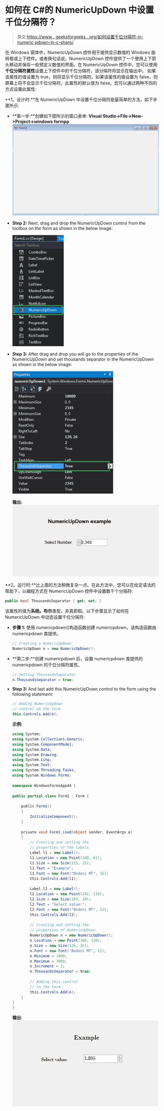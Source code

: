 # 如何在 C#的 NumericUpDown 中设置千位分隔符？

> 原文:[https://www . geeksforgeeks . org/如何设置千位分隔符-in-numeric pdown-in-c-sharp/](https://www.geeksforgeeks.org/how-to-set-thousands-separator-in-the-numericupdown-in-c-sharp/)

在 Windows 窗体中，NumericUpDown 控件用于提供显示数值的 Windows 旋转框或上下控件。或者换句话说，NumericUpDown 控件提供了一个使用上下箭头移动并保存一些预定义数值的界面。在 NumericUpDown 控件中，您可以使用**千位分隔符属性**设置上下控件中的千位分隔符，该分隔符将显示在输出中。
如果该属性的值设置为 true，则将显示千位分隔符。如果该属性的值设置为 false，则屏幕上将不会显示千位分隔符。此属性的默认值为 false。您可以通过两种不同的方式设置此属性:

**1。设计时:**在 NumericUpDown 中设置千位分隔符是最简单的方法，如下步骤所示:

*   **第一步:**创建如下图所示的窗口表单:
    **Visual Studio->File->New->Project->windows formpp**
    ![](img/de9202f1f4646167e60ea580d67273d9.png)
*   **Step 2:** Next, drag and drop the NumericUpDown control from the toolbox on the form as shown in the below image:

    ![](img/e130871c36b969be4b9cf9ab8e45a276.png)

*   **Step 3:** After drag and drop you will go to the properties of the NumericUpDown and set thousands separator in the NumericUpDown as shown in the below image:

    ![](img/51b6d2b7743e09f6ed32d8b072d8f023.png)

    **输出:**
    ![](img/716ec139e2619050034e05b3a5961323.png)

**2。运行时:**比上面的方法稍微复杂一点。在此方法中，您可以在给定语法的帮助下，以编程方式在 NumericUpDown 控件中设置数千个分隔符:

```cs
public bool ThousandsSeparator { get; set; }
```

该属性的值为**系统。布尔**类型，非真即假。以下步骤显示了如何在 NumericUpDown 中动态设置千位分隔符:

*   **步骤 1:** 使用 numericpdown()构造函数创建 numericpdown，该构造函数由 numericpdown 类提供。

    ```cs
    // Creating a NumericUpDown
    NumericUpDown n = new NumericUpDown();

    ```

*   **第二步:**创建 numericpdown 后，设置 numericpdown 类提供的 numericpdown 的千位分隔符属性。

    ```cs
    // Setting ThousandsSeparator
    n.ThousandsSeparator = true;

    ```

*   **Step 3:** And last add this NumericUpDown control to the form using the following statement:

    ```cs
    // Adding NumericUpDown
    // control on the form
    this.Controls.Add(n);

    ```

    **示例:**

    ```cs
    using System;
    using System.Collections.Generic;
    using System.ComponentModel;
    using System.Data;
    using System.Drawing;
    using System.Linq;
    using System.Text;
    using System.Threading.Tasks;
    using System.Windows.Forms;

    namespace WindowsFormsApp44 {

    public partial class Form1 : Form {

        public Form1()
        {
            InitializeComponent();
        }

        private void Form1_Load(object sender, EventArgs e)
        {
            // Creating and setting the
            // properties of the labels
            Label l1 = new Label();
            l1.Location = new Point(348, 61);
            l1.Size = new Size(215, 25);
            l1.Text = "Example";
            l1.Font = new Font("Bodoni MT", 16);
            this.Controls.Add(l1);

            Label l2 = new Label();
            l2.Location = new Point(242, 136);
            l2.Size = new Size(103, 20);
            l2.Text = "Select value:";
            l2.Font = new Font("Bodoni MT", 12);
            this.Controls.Add(l2);

            // Creating and setting the
            // properties of NumericUpDown
            NumericUpDown n = new NumericUpDown();
            n.Location = new Point(386, 130);
            n.Size = new Size(126, 26);
            n.Font = new Font("Bodoni MT", 12);
            n.Minimum = 1800;
            n.Maximum = 3000;
            n.Increment = 1;
            n.ThousandsSeparator = true;

            // Adding this control
            // to the form
            this.Controls.Add(n);
        }
    }
    }
    ```

    **输出:**
    ![](img/cc360dd91d5234789c6c8790a3898490.png)